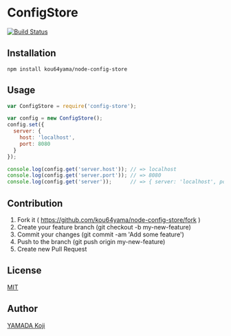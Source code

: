 # ConfigStore

[![Build Status](https://travis-ci.org/kou64yama/node-config-store.svg?branch=master)](https://travis-ci.org/kou64yama/node-config-store)

## Installation

```
npm install kou64yama/node-config-store
```

## Usage

```js
var ConfigStore = require('config-store');

var config = new ConfigStore();
config.set({
  server: {
    host: 'localhost',
    port: 8080
  }
});

console.log(config.get('server.host')); // => localhost
console.log(config.get('server.port')); // => 8080
console.log(config.get('server'));      // => { server: 'localhost', port: 8080 }
```

## Contribution

1. Fork it ( https://github.com/kou64yama/node-config-store/fork )
2. Create your feature branch (git checkout -b my-new-feature)
3. Commit your changes (git commit -am 'Add some feature')
4. Push to the branch (git push origin my-new-feature)
5. Create new Pull Request

## License

[MIT](https://github.com/kou64yama/node-config-store/blob/master/LICENSE)

## Author

[YAMADA Koji](https://github.com/kou64yama)
